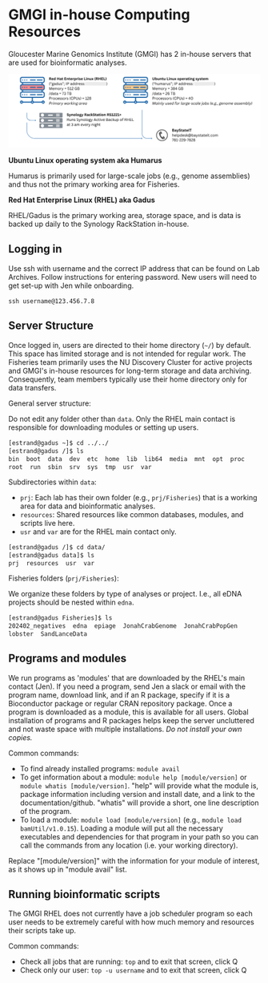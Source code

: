 # GMGI in-house Computing Resources 

Gloucester Marine Genomics Institute (GMGI) has 2 in-house servers that are used for bioinformatic analyses. 

![](https://github.com/GMGI-Fisheries/resources/blob/master/img/GMGI_computing_inhouse.png?raw=true)

**Ubuntu Linux operating system aka Humarus** 

Humarus is primarily used for large-scale jobs (e.g., genome assemblies) and thus not the primary working area for Fisheries. 

**Red Hat Enterprise Linux (RHEL) aka Gadus** 

RHEL/Gadus is the primary working area, storage space, and is data is backed up daily to the Synology RackStation in-house. 

## Logging in

Use ssh with username and the correct IP address that can be found on Lab Archives. Follow instructions for entering password. New users will need to get set-up with Jen while onboarding. 

```
ssh username@123.456.7.8
```

## Server Structure 

Once logged in, users are directed to their home directory (`~/`) by default. This space has limited storage and is not intended for regular work. The Fisheries team primarily uses the NU Discovery Cluster for active projects and GMGI's in-house resources for long-term storage and data archiving. Consequently, team members typically use their home directory only for data transfers. 

General server structure: 

Do not edit any folder other than `data`. Only the RHEL main contact is responsible for downloading modules or setting up users. 

```
[estrand@gadus ~]$ cd ../../
[estrand@gadus /]$ ls
bin  boot  data  dev  etc  home  lib  lib64  media  mnt  opt  proc  root  run  sbin  srv  sys  tmp  usr  var
```

Subdirectories within `data`:  
- `prj`: Each lab has their own folder (e.g., `prj/Fisheries`) that is a working area for data and bioinformatic analyses.    
- `resources`: Shared resources like common databases, modules, and scripts live here.  
- `usr` and `var` are for the RHEL main contact only. 

```
[estrand@gadus /]$ cd data/
[estrand@gadus data]$ ls
prj  resources  usr  var
```

Fisheries folders (`prj/Fisheries`):  

We organize these folders by type of analyses or project. I.e., all eDNA projects should be nested within `edna`. 

```
[estrand@gadus Fisheries]$ ls
202402_negatives  edna  epiage  JonahCrabGenome  JonahCrabPopGen  lobster  SandLanceData
```

## Programs and modules 

We run programs as 'modules' that are downloaded by the RHEL's main contact (Jen). If you need a program, send Jen a slack or email with the program name, download link, and if an R package, specify if it is a Bioconductor package or regular CRAN repository package. Once a program is downloaded as a module, this is available for all users. Global installation of programs and R packages helps keep the server uncluttered and not waste space with multiple installations. *Do not install your own copies.* 

Common commands:   
- To find already installed programs: `module avail`      
- To get information about a module: `module help [module/version]` or `module whatis [module/version]`. "help" will provide what the module is, package information including version and install date, and a link to the documentation/github. "whatis" will provide a short, one line description of the program.    
- To load a module: `module load [module/version]` (e.g., `module load bamUtil/v1.0.15`). Loading a module will put all the necessary executables and dependencies for that program in your path so you can call the commands from any location (i.e. your working directory).    

Replace "[module/version]" with the information for your module of interest, as it shows up in "module avail" list.

## Running bioinformatic scripts 

The GMGI RHEL does not currently have a job scheduler program so each user needs to be extremely careful with how much memory and resources their scripts take up. 

Common commands:  
- Check all jobs that are running: `top` and to exit that screen, click Q  
- Check only our user: `top -u username` and to exit that screen, click Q  




